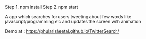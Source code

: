 Step 1. npm install
Step 2. npm start


A app which searches for users tweeting about few words like javascript/programming etc and updates the screen with animation


Demo at :  https://phularisheetal.github.io/TwitterSearch/
